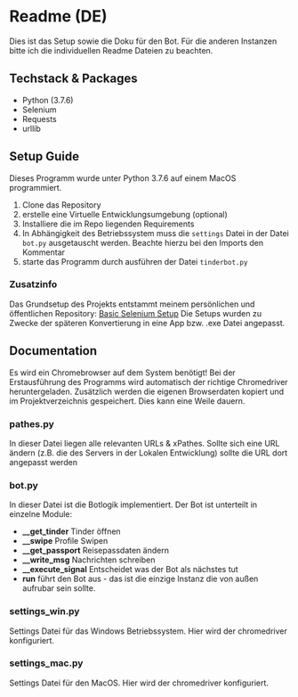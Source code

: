 # Readme (DE)
Dies ist das Setup sowie die Doku für den Bot. Für die anderen Instanzen bitte ich die individuellen Readme Dateien zu beachten.

## Techstack & Packages
- Python (3.7.6)
- Selenium
- Requests
- urllib

## Setup Guide
Dieses Programm wurde unter Python 3.7.6 auf einem MacOS programmiert.

1. Clone das Repository
2. erstelle eine Virtuelle Entwicklungsumgebung (optional)
3. Installiere die im Repo liegenden Requirements
4. In Abhängigkeit des Betriebssystem muss die `settings` Datei in der Datei `bot.py` ausgetauscht werden. Beachte hierzu bei den Imports den Kommentar
5. starte das Programm durch ausführen der Datei `tinderbot.py`

### Zusatzinfo
Das Grundsetup des Projekts entstammt meinem persönlichen und öffentlichen Repository: [Basic Selenium Setup](https://github.com/JangasCodingplace/snippet_basic_selenium_setup)
Die Setups wurden zu Zwecke der späteren Konvertierung in eine App bzw. .exe Datei angepasst.

## Documentation
Es wird ein Chromebrowser auf dem System benötigt!
Bei der Erstausführung des Programms wird automatisch der richtige Chromedriver heruntergeladen. Zusätzlich werden die eigenen Browserdaten kopiert und im Projektverzeichnis gespeichert. Dies kann eine Weile dauern.

### pathes.py
In dieser Datei liegen alle relevanten URLs & xPathes. Sollte sich eine URL ändern (z.B. die des Servers in der Lokalen Entwicklung) sollte die URL dort angepasst werden

### bot.py
In dieser Datei ist die Botlogik implementiert. Der Bot ist unterteilt in einzelne Module:
- **__get_tinder** Tinder öffnen
- **__swipe** Profile Swipen
- **__get_passport** Reisepassdaten ändern
- **__write_msg** Nachrichten schreiben
- **__execute_signal** Entscheidet was der Bot als nächstes tut
- **run** führt den Bot aus - das ist die einzige Instanz die von außen aufrubar sein sollte.

### settings_win.py
Settings Datei für das Windows Betriebssystem. Hier wird der chromedriver konfiguriert.

### settings_mac.py
Settings Datei für den MacOS. Hier wird der chromedriver konfiguriert.
